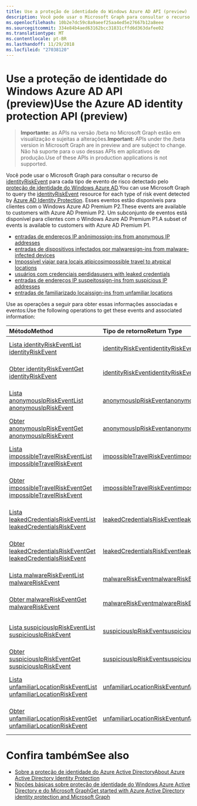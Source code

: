 ```yaml
---
title: Use a proteção de identidade do Windows Azure AD API (preview)
description: Você pode usar o Microsoft Graph para consultar o recurso de identityRiskEvent para cada tipo de evento de risco detectado pelo proteção de identidade do Windows Azure AD. Esses eventos estão disponíveis para clientes com o Windows Azure AD Premium P2. Um subconjunto de eventos está disponível para clientes com o Windows Azure AD Premium P1.
ms.openlocfilehash: 10b2e7dc59c8a9aeef25aa4ed5e27667b12a8eee
ms.sourcegitcommit: 334e84b4aed63162bcc31831cffd6d363dafee02
ms.translationtype: MT
ms.contentlocale: pt-BR
ms.lasthandoff: 11/29/2018
ms.locfileid: "27038120"
---
```

# <a name="use-the-azure-ad-identity-protection-api-preview"></a><span data-ttu-id="35585-105">Use a proteção de identidade do Windows Azure AD API (preview)</span><span class="sxs-lookup"><span data-stu-id="35585-105">Use the Azure AD identity protection API (preview)</span></span>

> <span data-ttu-id="35585-106">**Importante:** as APIs na versão /beta no Microsoft Graph estão em visualização e sujeitas a alterações.</span><span class="sxs-lookup"><span data-stu-id="35585-106">**Important:** APIs under the /beta version in Microsoft Graph are in preview and are subject to change.</span></span> <span data-ttu-id="35585-107">Não há suporte para o uso dessas APIs em aplicativos de produção.</span><span class="sxs-lookup"><span data-stu-id="35585-107">Use of these APIs in production applications is not supported.</span></span>

<span data-ttu-id="35585-108">Você pode usar o Microsoft Graph para consultar o recurso de [identityRiskEvent](identityriskevent.md) para cada tipo de evento de risco detectado pelo [proteção de identidade do Windows Azure AD](https://docs.microsoft.com/en-us/azure/active-directory/active-directory-identityprotection).</span><span class="sxs-lookup"><span data-stu-id="35585-108">You can use Microsoft Graph to query the [identityRiskEvent](identityriskevent.md) resource for each type of risk event detected by [Azure AD Identity Protection](https://docs.microsoft.com/en-us/azure/active-directory/active-directory-identityprotection).</span></span> <span data-ttu-id="35585-109">Esses eventos estão disponíveis para clientes com o Windows Azure AD Premium P2.</span><span class="sxs-lookup"><span data-stu-id="35585-109">These events are available to customers with Azure AD Premium P2.</span></span> <span data-ttu-id="35585-110">Um subconjunto de eventos está disponível para clientes com o Windows Azure AD Premium P1.</span><span class="sxs-lookup"><span data-stu-id="35585-110">A subset of events is available to customers with Azure AD Premium P1.</span></span>

* [<span data-ttu-id="35585-111">entradas de endereços IP anônimos</span><span class="sxs-lookup"><span data-stu-id="35585-111">sign-ins from anonymous IP addresses</span></span>](anonymousipriskevent.md)
* [<span data-ttu-id="35585-112">entradas de dispositivos infectados por malware</span><span class="sxs-lookup"><span data-stu-id="35585-112">sign-ins from malware-infected devices</span></span>](malwareriskevent.md)
* [<span data-ttu-id="35585-113">Impossível viajar para locais atípicos</span><span class="sxs-lookup"><span data-stu-id="35585-113">impossible travel to atypical locations</span></span>](impossibletravelriskevent.md)
* [<span data-ttu-id="35585-114">usuários com credenciais perdidas</span><span class="sxs-lookup"><span data-stu-id="35585-114">users with leaked credentials</span></span>](leakedcredentialsriskevent.md)
* [<span data-ttu-id="35585-115">entradas de endereços IP suspeitos</span><span class="sxs-lookup"><span data-stu-id="35585-115">sign-ins from suspicious IP addresses</span></span>](suspiciousipriskevent.md)
* [<span data-ttu-id="35585-116">entradas de familiarizado locais</span><span class="sxs-lookup"><span data-stu-id="35585-116">sign-ins from unfamiliar locations</span></span>](unfamiliarlocationriskevent.md)

<span data-ttu-id="35585-117">Use as operações a seguir para obter essas informações associadas e eventos:</span><span class="sxs-lookup"><span data-stu-id="35585-117">Use the following operations to get these events and associated information:</span></span>

| <span data-ttu-id="35585-118">Método</span><span class="sxs-lookup"><span data-stu-id="35585-118">Method</span></span>           | <span data-ttu-id="35585-119">Tipo de retorno</span><span class="sxs-lookup"><span data-stu-id="35585-119">Return Type</span></span>    |<span data-ttu-id="35585-120">Descrição</span><span class="sxs-lookup"><span data-stu-id="35585-120">Description</span></span>|
|:---------------|:--------|:----------|
|[<span data-ttu-id="35585-121">Lista identityRiskEvent</span><span class="sxs-lookup"><span data-stu-id="35585-121">List identityRiskEvent</span></span>](../api/identityriskevent-get.md) |[<span data-ttu-id="35585-122">identityRiskEvent</span><span class="sxs-lookup"><span data-stu-id="35585-122">identityRiskEvent</span></span>](identityriskevent.md)| <span data-ttu-id="35585-123">Obter a coleção de identityRiskEvent.</span><span class="sxs-lookup"><span data-stu-id="35585-123">Get identityRiskEvent collection.</span></span> |
|[<span data-ttu-id="35585-124">Obter identityRiskEvent</span><span class="sxs-lookup"><span data-stu-id="35585-124">Get identityRiskEvent</span></span>](../api/identityriskevent-get.md) |[<span data-ttu-id="35585-125">identityRiskEvent</span><span class="sxs-lookup"><span data-stu-id="35585-125">identityRiskEvent</span></span>](identityriskevent.md)| <span data-ttu-id="35585-126">Obtenha o objeto identityRiskEvent.</span><span class="sxs-lookup"><span data-stu-id="35585-126">Get identityRiskEvent object.</span></span> |
|[<span data-ttu-id="35585-127">Lista anonymousIpRiskEvent</span><span class="sxs-lookup"><span data-stu-id="35585-127">List anonymousIpRiskEvent</span></span>](../api/anonymousipriskevent-get.md) |[<span data-ttu-id="35585-128">anonymousIpRiskEvent</span><span class="sxs-lookup"><span data-stu-id="35585-128">anonymousIpRiskEvent</span></span>](anonymousipriskevent.md)| <span data-ttu-id="35585-129">Obter a coleção de anonymousIpRiskEvent.</span><span class="sxs-lookup"><span data-stu-id="35585-129">Get anonymousIpRiskEvent collection.</span></span> |
|[<span data-ttu-id="35585-130">Obter anonymousIpRiskEvent</span><span class="sxs-lookup"><span data-stu-id="35585-130">Get anonymousIpRiskEvent</span></span>](../api/anonymousipriskevent-get.md) |[<span data-ttu-id="35585-131">anonymousIpRiskEvent</span><span class="sxs-lookup"><span data-stu-id="35585-131">anonymousIpRiskEvent</span></span>](anonymousipriskevent.md)| <span data-ttu-id="35585-132">Obtenha o objeto anonymousIpRiskEvent.</span><span class="sxs-lookup"><span data-stu-id="35585-132">Get anonymousIpRiskEvent object.</span></span> |
|[<span data-ttu-id="35585-133">Lista impossibleTravelRiskEvent</span><span class="sxs-lookup"><span data-stu-id="35585-133">List impossibleTravelRiskEvent</span></span>](../api/impossibletravelriskevent-get.md) |[<span data-ttu-id="35585-134">impossibleTravelRiskEvent</span><span class="sxs-lookup"><span data-stu-id="35585-134">impossibleTravelRiskEvent</span></span>](impossibletravelriskevent.md)| <span data-ttu-id="35585-135">Obter a coleção de impossibleTravelRiskEvent.</span><span class="sxs-lookup"><span data-stu-id="35585-135">Get impossibleTravelRiskEvent collection.</span></span> |
|[<span data-ttu-id="35585-136">Obter impossibleTravelRiskEvent</span><span class="sxs-lookup"><span data-stu-id="35585-136">Get impossibleTravelRiskEvent</span></span>](../api/impossibletravelriskevent-get.md) |[<span data-ttu-id="35585-137">impossibleTravelRiskEvent</span><span class="sxs-lookup"><span data-stu-id="35585-137">impossibleTravelRiskEvent</span></span>](impossibletravelriskevent.md)| <span data-ttu-id="35585-138">Obtenha o objeto impossibleTravelRiskEvent.</span><span class="sxs-lookup"><span data-stu-id="35585-138">Get impossibleTravelRiskEvent object.</span></span> |
|[<span data-ttu-id="35585-139">Lista leakedCredentialsRiskEvent</span><span class="sxs-lookup"><span data-stu-id="35585-139">List leakedCredentialsRiskEvent</span></span>](../api/leakedcredentialsriskevent-get.md) |[<span data-ttu-id="35585-140">leakedCredentialsRiskEvent</span><span class="sxs-lookup"><span data-stu-id="35585-140">leakedCredentialsRiskEvent</span></span>](leakedcredentialsriskevent.md)| <span data-ttu-id="35585-141">Obter a coleção de leakedCredentialsRiskEvent.</span><span class="sxs-lookup"><span data-stu-id="35585-141">Get leakedCredentialsRiskEvent collection.</span></span> |
|[<span data-ttu-id="35585-142">Obter leakedCredentialsRiskEvent</span><span class="sxs-lookup"><span data-stu-id="35585-142">Get leakedCredentialsRiskEvent</span></span>](../api/leakedcredentialsriskevent-get.md) |[<span data-ttu-id="35585-143">leakedCredentialsRiskEvent</span><span class="sxs-lookup"><span data-stu-id="35585-143">leakedCredentialsRiskEvent</span></span>](leakedcredentialsriskevent.md)| <span data-ttu-id="35585-144">Obtenha o objeto leakedCredentialsRiskEvent.</span><span class="sxs-lookup"><span data-stu-id="35585-144">Get leakedCredentialsRiskEvent object.</span></span> |
|[<span data-ttu-id="35585-145">Lista malwareRiskEvent</span><span class="sxs-lookup"><span data-stu-id="35585-145">List malwareRiskEvent</span></span>](../api/malwareriskevent-get.md) |[<span data-ttu-id="35585-146">malwareRiskEvent</span><span class="sxs-lookup"><span data-stu-id="35585-146">malwareRiskEvent</span></span>](malwareriskevent.md)| <span data-ttu-id="35585-147">Obter a coleção de malwareRiskEvent.</span><span class="sxs-lookup"><span data-stu-id="35585-147">Get malwareRiskEvent collection.</span></span> |
|[<span data-ttu-id="35585-148">Obter malwareRiskEvent</span><span class="sxs-lookup"><span data-stu-id="35585-148">Get malwareRiskEvent</span></span>](../api/malwareriskevent-get.md) |[<span data-ttu-id="35585-149">malwareRiskEvent</span><span class="sxs-lookup"><span data-stu-id="35585-149">malwareRiskEvent</span></span>](malwareriskevent.md)| <span data-ttu-id="35585-150">Obtenha o objeto malwareRiskEvent.</span><span class="sxs-lookup"><span data-stu-id="35585-150">Get malwareRiskEvent object.</span></span> |
|[<span data-ttu-id="35585-151">Lista suspiciousIpRiskEvent</span><span class="sxs-lookup"><span data-stu-id="35585-151">List suspiciousIpRiskEvent</span></span>](../api/suspiciousipriskevent-get.md) |[<span data-ttu-id="35585-152">suspiciousIpRiskEvent</span><span class="sxs-lookup"><span data-stu-id="35585-152">suspiciousIpRiskEvent</span></span>](suspiciousipriskevent.md)| <span data-ttu-id="35585-153">Obter a coleção de suspiciousIpRiskEvent.</span><span class="sxs-lookup"><span data-stu-id="35585-153">Get suspiciousIpRiskEvent collection.</span></span> |
|[<span data-ttu-id="35585-154">Obter suspiciousIpRiskEvent</span><span class="sxs-lookup"><span data-stu-id="35585-154">Get suspiciousIpRiskEvent</span></span>](../api/suspiciousipriskevent-get.md) |[<span data-ttu-id="35585-155">suspiciousIpRiskEvent</span><span class="sxs-lookup"><span data-stu-id="35585-155">suspiciousIpRiskEvent</span></span>](suspiciousipriskevent.md)| <span data-ttu-id="35585-156">Obtenha o objeto suspiciousIpRiskEvent.</span><span class="sxs-lookup"><span data-stu-id="35585-156">Get suspiciousIpRiskEvent object.</span></span> |
|[<span data-ttu-id="35585-157">Lista unfamiliarLocationRiskEvent</span><span class="sxs-lookup"><span data-stu-id="35585-157">List unfamiliarLocationRiskEvent</span></span>](../api/unfamiliarlocationriskevent-get.md) |[<span data-ttu-id="35585-158">unfamiliarLocationRiskEvent</span><span class="sxs-lookup"><span data-stu-id="35585-158">unfamiliarLocationRiskEvent</span></span>](unfamiliarlocationriskevent.md)| <span data-ttu-id="35585-159">Obter a coleção de unfamiliarLocationRiskEvent.</span><span class="sxs-lookup"><span data-stu-id="35585-159">Get unfamiliarLocationRiskEvent collection.</span></span> |
|[<span data-ttu-id="35585-160">Obter unfamiliarLocationRiskEvent</span><span class="sxs-lookup"><span data-stu-id="35585-160">Get unfamiliarLocationRiskEvent</span></span>](../api/unfamiliarlocationriskevent-get.md) |[<span data-ttu-id="35585-161">unfamiliarLocationRiskEvent</span><span class="sxs-lookup"><span data-stu-id="35585-161">unfamiliarLocationRiskEvent</span></span>](unfamiliarlocationriskevent.md)| <span data-ttu-id="35585-162">Obtenha o objeto unfamiliarLocationRiskEvent.</span><span class="sxs-lookup"><span data-stu-id="35585-162">Get unfamiliarLocationRiskEvent object.</span></span> |

# <a name="see-also"></a><span data-ttu-id="35585-163">Confira também</span><span class="sxs-lookup"><span data-stu-id="35585-163">See also</span></span>

* [<span data-ttu-id="35585-164">Sobre a proteção de identidade do Azure Active Directory</span><span class="sxs-lookup"><span data-stu-id="35585-164">About Azure Active Directory Identity Protection</span></span>](https://docs.microsoft.com/en-us/azure/active-directory/active-directory-identityprotection)
* [<span data-ttu-id="35585-165">Noções básicas sobre proteção de identidade do Windows Azure Active Directory e do Microsoft Graph</span><span class="sxs-lookup"><span data-stu-id="35585-165">Get started with Azure Active Directory identity protection and Microsoft Graph</span></span>](https://docs.microsoft.com/en-us/azure/active-directory/active-directory-identityprotection-graph-getting-started)
